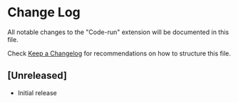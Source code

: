 # Change Log

All notable changes to the "Code-run" extension will be documented in this file.

Check [Keep a Changelog](http://keepachangelog.com/) for recommendations on how to structure this file.

## [Unreleased]

- Initial release